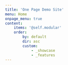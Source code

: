 ```yaml
---
title: 'One Page Demo Site'
menu: Home
onpage_menu: true
content:
    items: '@self.modular'
    order:
        by: default
        dir: asc
        custom:
            - _showcase
            - _features
---
```


